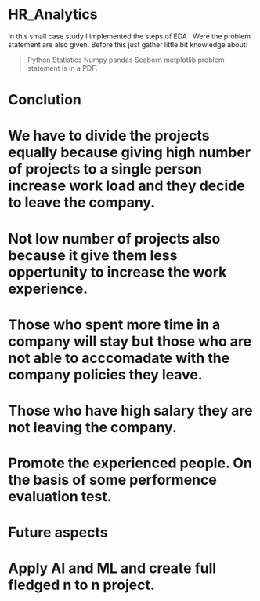 # HR_Analytics
In this small case study I implemented the steps of EDA . Were the problem statement are also given.
Before this just gather little bit knowledge about:
> Python
> Statistics
> Numpy
> pandas
> Seaborn
> metplotlib
problem statement is in a PDF.
# Conclution
# We have to divide the projects equally because giving high number of projects to a single person increase work load and they decide to leave the company.
# Not low number of projects also because it give them less oppertunity to increase the work experience.
# Those who spent more time in a company will stay but those who are not able to acccomadate with the company policies they leave.
# Those who have high salary they are not leaving the company.
# Promote the experienced people. On the basis of some performence evaluation test.

# Future aspects
# Apply AI and ML and create full fledged n to n project.

